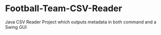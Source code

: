 # Football-Team-CSV-Reader

Java CSV Reader Project which outputs metadata in both command and a Swing GUI 
